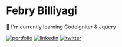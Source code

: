 
# Febry Billiyagi

🧠 I'm currently learning Codeigniter & Jquery


[![portfolio](https://img.shields.io/badge/my_portfolio-000?style=for-the-badge&logo=ko-fi&logoColor=white)](https://billiyagi.github.io/)
[![linkedin](https://img.shields.io/badge/linkedin-0A66C2?style=for-the-badge&logo=linkedin&logoColor=white)](https://www.linkedin.com/in/febry-billiyagi-karsidi)
[![twitter](https://img.shields.io/badge/instagram-e031a8?style=for-the-badge&logo=instagram&logoColor=white)](https://www.instagram.com/billiyagi/)

